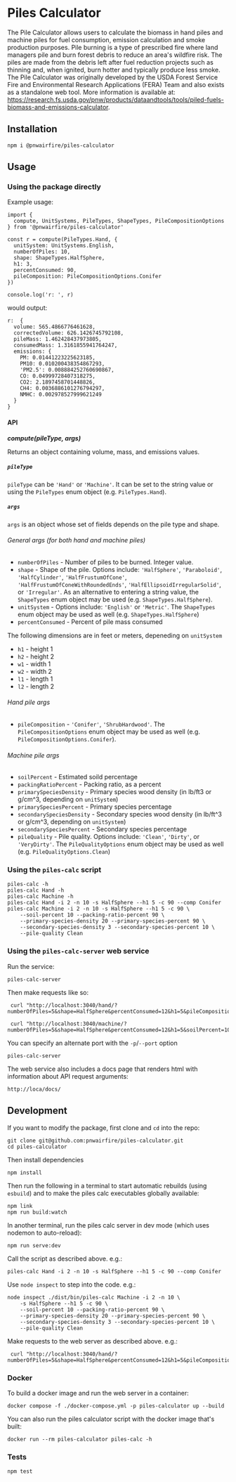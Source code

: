 # Piles Calculator

The Pile Calculator allows users to calculate the biomass in hand piles and machine piles for fuel consumption, emission calculation and smoke production purposes. Pile burning is a type of prescribed fire where land managers pile and burn forest debris to reduce an area's wildfire risk. The piles are made from the debris left after fuel reduction projects such as thinning and, when ignited, burn hotter and typically produce less smoke. The Pile Calculator was originally developed by the USDA Forest Service Fire and Environmental Research Applications (FERA) Team and also exists as a standalone web tool. More information is available at: https://research.fs.usda.gov/pnw/products/dataandtools/tools/piled-fuels-biomass-and-emissions-calculator.

## Installation

    npm i @pnwairfire/piles-calculator

## Usage

### Using the package directly

Example usage:

```
import {
  compute, UnitSystems, PileTypes, ShapeTypes, PileCompositionOptions
} from '@pnwairfire/piles-calculator'

const r = compute(PileTypes.Hand, {
  unitSystem: UnitSystems.English,
  numberOfPiles: 10,
  shape: ShapeTypes.HalfSphere,
  h1: 3,
  percentConsumed: 90,
  pileComposition: PileCompositionOptions.Conifer
})

console.log('r: ', r)
```

would output:

```
r:  {
  volume: 565.4866776461628,
  correctedVolume: 626.1426745792108,
  pileMass: 1.462428437973805,
  consumedMass: 1.3161855941764247,
  emissions: {
    PM: 0.01441223225623185,
    PM10: 0.010200438354867293,
    'PM2.5': 0.008884252760690867,
    CO: 0.04999728407318275,
    CO2: 2.1897458701448826,
    CH4: 0.0036886101276794297,
    NMHC: 0.002978527999621249
  }
}

```

#### API

***compute(pileType, args)***

Returns an object containing volume, mass, and emissions values.

##### `pileType`

`pileType` can be `'Hand'` or `'Machine'`. It can be set to the string value or
using the `PileTypes` enum object (e.g. `PileTypes.Hand`).

##### `args`

`args` is an object whose set of fields depends on the pile type and shape.

###### General args (for both hand and machine piles)

 - `numberOfPiles` - Number of piles to be burned. Integer value.
 - `shape` - Shape of the pile.  Options include: `'HalfSphere'`, `'Paraboloid'`, `'HalfCylinder'`, `'HalfFrustumOfCone'`,
  `'HalfFrustumOfConeWithRoundedEnds'`, `'HalfEllipsoidIrregularSolid'`,
  or `'Irregular'`.  As an alternative to entering a string value, the `ShapeTypes` enum object may be used (e.g. `ShapeTypes.HalfSphere`).
 - `unitSystem` - Options include: `'English'` or `'Metric'`. The `ShapeTypes` enum object may be used as well (e.g. `ShapeTypes.HalfSphere`)
 - `percentConsumed` - Percent of pile mass consumed

The following dimensions are in feet or meters, depeneding on `unitSystem`

 - `h1` - height 1
 - `h2` - height 2
 - `w1` - width 1
 - `w2` - width 2
 - `l1` - length 1
 - `l2` - length 2

###### Hand pile args

 - `pileComposition` - `'Conifer'`, `'ShrubHardwood'`. The `PileCompositionOptions` enum object may be used as well (e.g. `PileCompositionOptions.Conifer`).

###### Machine pile args

  - `soilPercent` - Estimated soild percentage
  - `packingRatioPercent` - Packing ratio, as a percent
  - `primarySpeciesDensity` - Primary species wood density (in lb/ft3 or g/cm^3, depending on `unitSystem`)
  - `primarySpeciesPercent` - Primary species percentage
  - `secondarySpeciesDensity` - Secondary species wood density (in lb/ft^3 or g/cm^3, depending on `unitSystem`)
  - `secondarySpeciesPercent` - Secondary species percentage
  - `pileQuality` - Pile quality. Options include: `'Clean'`, `'Dirty'`, or `'VeryDirty'`.  The `PileQualityOptions` enum object may be used as well (e.g. `PileQualityOptions.Clean`)


### Using the `piles-calc` script

    piles-calc -h
    piles-calc Hand -h
    piles-calc Machine -h
    piles-calc Hand -i 2 -n 10 -s HalfSphere --h1 5 -c 90 --comp Conifer
    piles-calc Machine -i 2 -n 10 -s HalfSphere --h1 5 -c 90 \
        --soil-percent 10 --packing-ratio-percent 90 \
        --primary-species-density 20 --primary-species-percent 90 \
        --secondary-species-density 3 --secondary-species-percent 10 \
        --pile-quality Clean


###  Using the `piles-calc-server` web service

Run the service:

    piles-calc-server

Then make requests like so:

     curl "http://localhost:3040/hand/?numberOfPiles=5&shape=HalfSphere&percentConsumed=12&h1=5&pileComposition=Conifer"

     curl "http://localhost:3040/machine/?numberOfPiles=5&shape=HalfSphere&percentConsumed=12&h1=5&soilPercent=10&packingRatioPercent=90&primarySpeciesDensity=20&primarySpeciesPercent=90&secondarySpeciesDensity=3&secondarySpeciesPercent=10&pileQuality=Clean"

You can specify an alternate port with the `-p`/`--port` option

    piles-calc-server

The web service also includes a docs page that renders html with information about
API request arguments:

    http://loca/docs/


## Development

If you want to modify the package, first clone and `cd` into the repo:

    git clone git@github.com:pnwairfire/piles-calculator.git
    cd piles-calculator

Then install dependencies

    npm install

Then run the following in a terminal to start automatic rebuilds (using `esbuild`)
and to make the piles calc executables globally available:

    npm link
    npm run build:watch

In another terminal, run the piles calc server in dev mode (which uses nodemon
to auto-reload):

    npm run serve:dev

Call the script as described above. e.g.:

    piles-calc Hand -i 2 -n 10 -s HalfSphere --h1 5 -c 90 --comp Conifer

Use `node inspect` to step into the code. e.g.:

    node inspect ./dist/bin/piles-calc Machine -i 2 -n 10 \
        -s HalfSphere --h1 5 -c 90 \
        --soil-percent 10 --packing-ratio-percent 90 \
        --primary-species-density 20 --primary-species-percent 90 \
        --secondary-species-density 3 --secondary-species-percent 10 \
        --pile-quality Clean

Make requests to the web server as described above. e.g.:

     curl "http://localhost:3040/hand/?numberOfPiles=5&shape=HalfSphere&percentConsumed=12&h1=5&pileComposition=Conifer"

### Docker

To build a docker image and run the web server in a container:

    docker compose -f ./docker-compose.yml -p piles-calculator up --build

You can also run the piles calculator script with the docker image that's built:

    docker run --rm piles-calculator piles-calc -h

### Tests

    npm test
